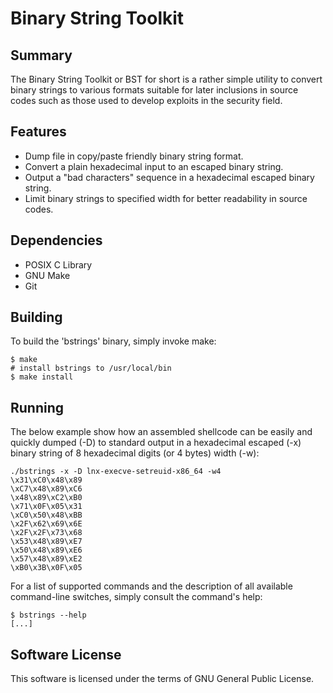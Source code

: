 # Binary String Toolkit
## Summary
The Binary String Toolkit or BST for short is a rather simple utility to
convert binary strings to various formats suitable for later inclusions in
source codes such as those used to develop exploits in the security field.

## Features
 * Dump file in copy/paste friendly binary string format.
 * Convert a plain hexadecimal input to an escaped binary string.
 * Output a "bad characters" sequence in a hexadecimal escaped binary string.
 * Limit binary strings to specified width for better readability in source codes.

## Dependencies
 * POSIX C Library
 * GNU Make
 * Git

## Building
To build the 'bstrings' binary, simply invoke make:
```
$ make
# install bstrings to /usr/local/bin
$ make install
```

## Running
The below example show how an assembled shellcode can be easily and quickly
dumped (-D) to standard output in a hexadecimal escaped (-x) binary string of 8
hexadecimal digits (or 4 bytes) width (-w):
```
./bstrings -x -D lnx-execve-setreuid-x86_64 -w4
\x31\xC0\x48\x89
\xC7\x48\x89\xC6
\x48\x89\xC2\xB0
\x71\x0F\x05\x31
\xC0\x50\x48\xBB
\x2F\x62\x69\x6E
\x2F\x2F\x73\x68
\x53\x48\x89\xE7
\x50\x48\x89\xE6
\x57\x48\x89\xE2
\xB0\x3B\x0F\x05
```

For a list of supported commands and the description of all available
command-line switches, simply consult the command's help:
```
$ bstrings --help
[...]
```

## Software License
This software is licensed under the terms of GNU General Public License.
